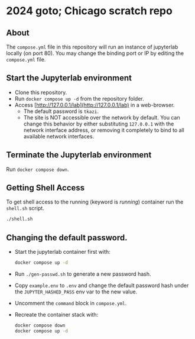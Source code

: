 # 2024 goto; Chicago scratch repo

## About

The `compose.yml` file in this repository will run an instance of jupyterlab
locally (on port 80). You may change the binding port or IP by editing the
`compose.yml` file.


## Start the Jupyterlab environment

- Clone this repository.
- Run `docker compose up -d` from the repository folder.
- Access [http://127.0.0.1/lab](http://127.0.0.1/lab) in a web-browser.
  - The default password is `tkazi`.
  - The site is NOT accessible over the network by default. You can
    change this behavior by either substituting `127.0.0.1` with the
    network interface address, or removing it completely to bind to
    all available network interfaces.


## Terminate the Jupyterlab environment

Run `docker compose down`.


## Getting Shell Access

To get shell access to the running (keyword is _running_) container run the
`shell.sh` script.

```sh
./shell.sh
```

## Changing the default password.

- Start the jupyterlab container first with:

  ```sh
  docker compose up -d
  ```
- Run `./gen-passwd.sh` to generate a new password hash.
- Copy `example.env` to `.env` and change the default password hash under
  the `JUPYTER_HASHED_PASS` env var to the new value.
- Uncomment the `command` block in `compose.yml`.
- Recreate the container stack with:
  
  ```sh
  docker compose down
  docker compose up -d
  ```
